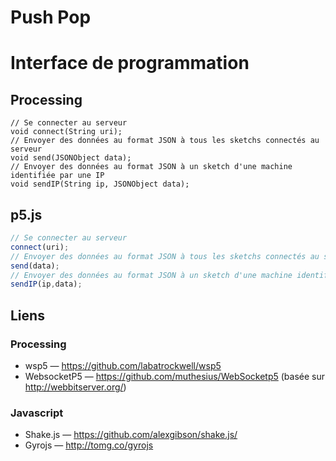 # Push Pop

# Interface de programmation
## Processing
```processing
// Se connecter au serveur
void connect(String uri);
// Envoyer des données au format JSON à tous les sketchs connectés au serveur
void send(JSONObject data);
// Envoyer des données au format JSON à un sketch d'une machine identifiée par une IP
void sendIP(String ip, JSONObject data);
```

## p5.js
```javascript
// Se connecter au serveur
connect(uri);
// Envoyer des données au format JSON à tous les sketchs connectés au serveur
send(data);
// Envoyer des données au format JSON à un sketch d'une machine identifiée par une IP
sendIP(ip,data);
```


## Liens
### Processing
* wsp5 — https://github.com/labatrockwell/wsp5
* WebsocketP5 — https://github.com/muthesius/WebSocketp5 (basée sur http://webbitserver.org/)

### Javascript
* Shake.js — https://github.com/alexgibson/shake.js/
* Gyrojs — http://tomg.co/gyrojs
